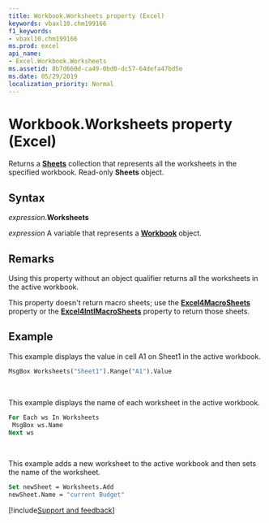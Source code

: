 ```yaml
---
title: Workbook.Worksheets property (Excel)
keywords: vbaxl10.chm199166
f1_keywords:
- vbaxl10.chm199166
ms.prod: excel
api_name:
- Excel.Workbook.Worksheets
ms.assetid: 8b7d660d-ca49-0bd0-dc57-64defa47bd5e
ms.date: 05/29/2019
localization_priority: Normal
---
```



# Workbook.Worksheets property (Excel)

Returns a **[Sheets](Excel.Sheets.md)** collection that represents all the worksheets in the specified workbook. Read-only **Sheets** object.


## Syntax

_expression_.**Worksheets**

_expression_ A variable that represents a **[Workbook](Excel.Workbook.md)** object.


## Remarks

Using this property without an object qualifier returns all the worksheets in the active workbook.

This property doesn't return macro sheets; use the **[Excel4MacroSheets](Excel.Workbook.Excel4MacroSheets.md)** property or the **[Excel4IntlMacroSheets](Excel.Workbook.Excel4IntlMacroSheets.md)** property to return those sheets.


## Example

This example displays the value in cell A1 on Sheet1 in the active workbook.

```vb
MsgBox Worksheets("Sheet1").Range("A1").Value
```

<br/>

This example displays the name of each worksheet in the active workbook.

```vb
For Each ws In Worksheets 
 MsgBox ws.Name 
Next ws
```

<br/>

This example adds a new worksheet to the active workbook and then sets the name of the worksheet.

```vb
Set newSheet = Worksheets.Add 
newSheet.Name = "current Budget"
```


[!include[Support and feedback](~/includes/feedback-boilerplate.md)]
